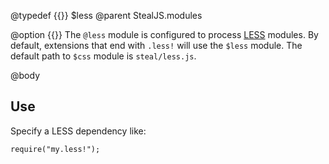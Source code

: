 @typedef {{}} $less
@parent StealJS.modules

@option {{}} The `@less` module is configured to process [LESS](http://lesscss.org) modules.  By default, 
extensions that end with `.less!` will use the `$less` module.  The default path to `$css`
module is `steal/less.js`.

@body

## Use

Specify a LESS dependency like:

    require("my.less!");